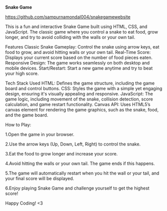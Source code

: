 **Snake Game**

https://github.com/sampurnamondal004/snakegamewebsite

This is a fun and interactive Snake Game built using HTML, CSS, and JavaScript. The classic game where you control a snake to eat food, grow longer, and try to avoid colliding with the walls or your own tail.

Features
Classic Snake Gameplay: Control the snake using arrow keys, eat food to grow, and avoid hitting walls or your own tail.
Real-Time Score: Displays your current score based on the number of food pieces eaten.
Responsive Design: The game works seamlessly on both desktop and mobile devices.
Start/Restart: Start a new game anytime and try to beat your high score.


Tech Stack Used
HTML: Defines the game structure, including the game board and control buttons.
CSS: Styles the game with a simple yet engaging design, ensuring it's visually appealing and responsive.
JavaScript: The game logic, including movement of the snake, collision detection, score calculation, and game restart functionality.
Canvas API: Uses HTML5’s canvas element for rendering the game graphics, such as the snake, food, and the game board.


How to Play:


1.Open the game in your browser.


2.Use the arrow keys (Up, Down, Left, Right) to control the snake.


3.Eat the food to grow longer and increase your score.


4.Avoid hitting the walls or your own tail. The game ends if this happens.


5.The game will automatically restart when you hit the wall or your tail, and your final score will be displayed.


6.Enjoy playing Snake Game and challenge yourself to get the highest score!

Happy Coding! <3

